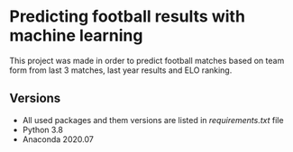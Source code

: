 # Predicting football results with machine learning

This project was made in order to predict football matches based on team form from last 3 matches, last year results and ELO ranking.

## Versions
- All used packages and them versions are listed in  _requirements.txt_  file
- Python 3.8
- Anaconda 2020.07
